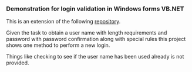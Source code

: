 ﻿### Demonstration for login validation in Windows forms VB.NET

This is an extension of the following [repository](https://github.com/karenpayneoregon/ClassValidationVisualBasic).

Given the task to obtain a user name with length requirements and password with password confirmation along with special rules this project shows one method to perform a new login.

Things like checking to see if the user name has been used already is not provided.